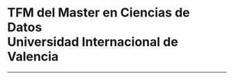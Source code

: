 # TFM del Master en Ciencias de Datos<br/>Universidad Internacional de Valencia
----------------------------------------

